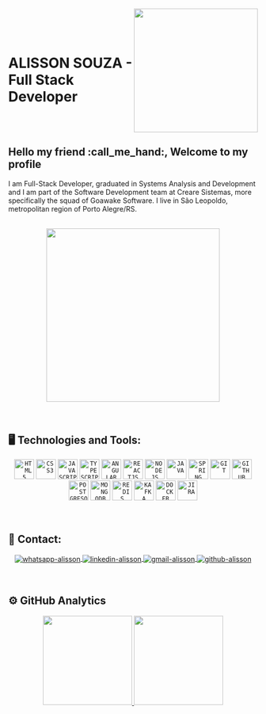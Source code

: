<img align="right" width="250px" style="margin-top:-20px" src="https://i.ibb.co/CmhmpQ6/avatar-sem-bg.png">

</br>
</br>

<h1 align="left">ALISSON SOUZA - Full Stack Developer</h1>

</br>
</br>

<h2>Hello my friend :call_me_hand:, Welcome to my profile</h2>

<p>
  I am Full-Stack Developer, graduated in Systems Analysis and Development and I am part of the Software Development team at <a style="text-decoration:none" href="https://www.crearesistemas.com.br/pt/">Creare Sistemas</a>, more specifically the squad of <a style="text-decoration:none" href="https://goawake.com/">Goawake</a> Software. I live in São Leopoldo, metropolitan region of Porto Alegre/RS.
</p>

</br>

<div align="center">
  <img src="https://media.giphy.com/media/iIqmM5tTjmpOB9mpbn/giphy.gif" width="350">
</div>

</br>
</br>

<h2>🖥️ Technologies and Tools: </h2>

<div align="center">
  <code><img width="40px" src="https://cdn.jsdelivr.net/gh/devicons/devicon/icons/html5/html5-original-wordmark.svg" title = "HTML5"/></code>
  <code><img width="40px" src="https://cdn.jsdelivr.net/gh/devicons/devicon/icons/css3/css3-original-wordmark.svg" title = "CSS3"/></code>
  <code><img width="40px" src="https://cdn.jsdelivr.net/gh/devicons/devicon/icons/javascript/javascript-original.svg" title = "JAVASCRIPT"/></code>
  <code><img width="40px" src="https://cdn.jsdelivr.net/gh/devicons/devicon/icons/typescript/typescript-original.svg" title = "TYPESCRIPT"/></code>
  <code><img width="40px" src="https://cdn.jsdelivr.net/gh/devicons/devicon/icons/angularjs/angularjs-original.svg" title = "ANGULAR"/></code>
  <code><img width="40px" src="https://cdn.jsdelivr.net/gh/devicons/devicon/icons/react/react-original.svg" title = "REACTJS"/></code>
  <code><img width="40px" src="https://cdn.jsdelivr.net/gh/devicons/devicon/icons/nodejs/nodejs-original.svg" title = "NODEJS"/></code>
  <code><img width="40px" src="https://cdn.jsdelivr.net/gh/devicons/devicon/icons/java/java-original.svg" title = "JAVA"/></code>
  <code><img width="40px" src="https://cdn.jsdelivr.net/gh/devicons/devicon/icons/spring/spring-original.svg" title = "SPRING"/></code>
  <code><img width="40px" src="https://cdn.jsdelivr.net/gh/devicons/devicon/icons/git/git-original.svg" title = "GIT"/></code>
  <code><img width="40px" src="https://cdn.jsdelivr.net/gh/devicons/devicon/icons/github/github-original.svg" title = "GITHUB"/></code>
  <code><img width="40px" src="https://cdn.jsdelivr.net/gh/devicons/devicon/icons/postgresql/postgresql-original.svg" title = "POSTGRESQL"/></code>
  <code><img width="40px" src="https://cdn.jsdelivr.net/gh/devicons/devicon/icons/mongodb/mongodb-original.svg" title = "MONGODB"/></code>
  <code><img width="40px" src="https://cdn.jsdelivr.net/gh/devicons/devicon/icons/redis/redis-original.svg" title = "REDIS"/></code>
  <code><img width="40px" src="https://cdn.jsdelivr.net/gh/devicons/devicon/icons/apachekafka/apachekafka-original.svg" title = "KAFKA"/></code>
  <code><img width="40px" src="https://cdn.jsdelivr.net/gh/devicons/devicon/icons/docker/docker-original.svg" title = "DOCKER"/></code>
  <code><img width="40px" src="https://cdn.jsdelivr.net/gh/devicons/devicon/icons/jira/jira-original.svg" title = "JIRA"/></code>
</div>

</br>
</br>

<h2> 📧 Contact: </h2>

<div align="center">
  <a href="https://api.whatsapp.com/send?phone=5551982760225&text=Ol%C3%A1,%20cheguei%20aqui%20atrav%C3%A9s%20de%20seu%20GitHub.">
    <img align="center" src="https://img.shields.io/badge/WhatsApp-25D366?style=for-the-badge&logo=whatsapp&logoColor=white" alt="whatsapp-alisson"/>
  </a>
  <a href="https://www.linkedin.com/in/alisson-de-souza/" target="_blank">
    <img align="center" src="https://img.shields.io/badge/LinkedIn-0077B5?style=for-the-badge&logo=linkedin&logoColor=white" alt="linkedin-alisson"/>
  </a>
  <a href="mailto:alissonrhuans@gmail.com" target="_blank">
    <img align="center" src="https://img.shields.io/badge/Gmail-D14836?style=for-the-badge&logo=gmail&logoColor=white" alt="gmail-alisson"/>
  </a>
  <a href="https://github.com/alissondevsouza" target="_blank">
    <img align="center" src="https://img.shields.io/badge/GitHub-100000?style=for-the-badge&logo=github&logoColor=white" alt="github-alisson"/>
  </a>
</div>

</br>
</br>

<h2>⚙️ GitHub Analytics</h2>

<p align="center">
  <a href="https://github.com/alissondevsouza">
    <img height="180em" src="https://github-readme-stats-eight-theta.vercel.app/api?username=alissondevsouza&show_icons=true&theme=algolia&include_all_commits=true&count_private=true"/>
    <img height="180em" src="https://github-readme-stats-eight-theta.vercel.app/api/top-langs/?username=alissondevsouza&layout=compact&langs_count=8&theme=algolia"/>
  </a>
</p>


